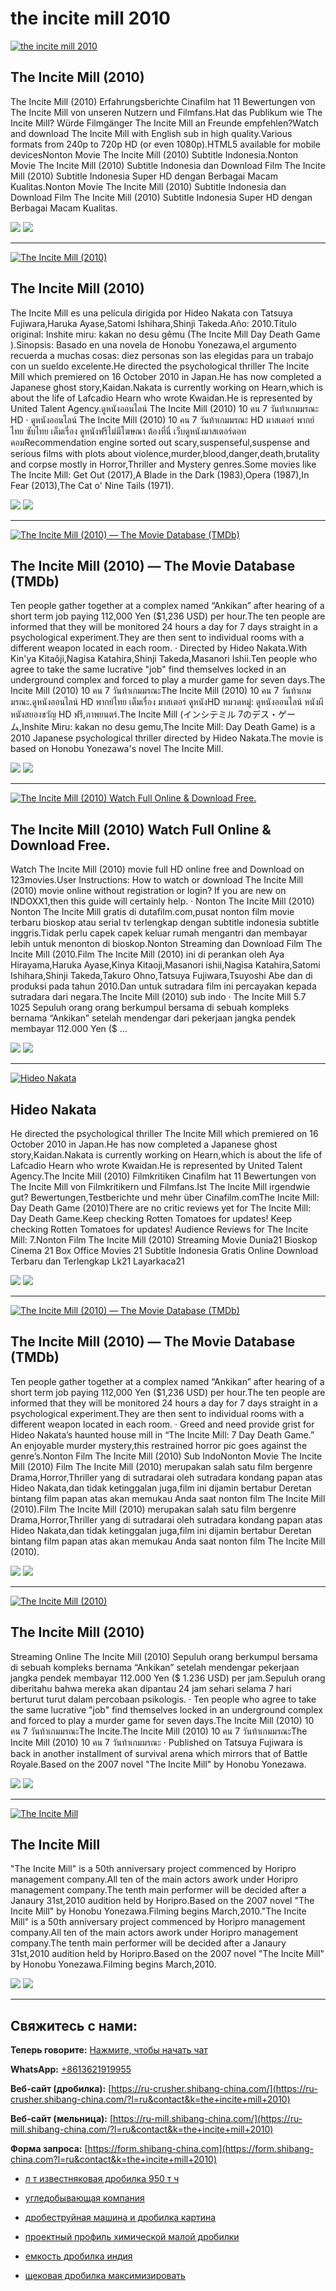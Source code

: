 # the incite mill 2010

<a href="https://swt.shibang-china.com/?l=ru&img&k=the+incite+mill+2010" target="_blank">![the incite mill 2010](http://static.shibang-china.com/all-800x300/1304.jpg)</a>

## The Incite Mill (2010)
The Incite Mill (2010) Erfahrungsberichte Cinafilm hat 11 Bewertungen von The Incite Mill von unseren Nutzern und Filmfans.Hat das Publikum wie The Incite Mill? W&#252;rde Filmg&#228;nger The Incite Mill an Freunde empfehlen?Watch and download The Incite Mill with English sub in high quality.Various formats from 240p to 720p HD (or even 1080p).HTML5 available for mobile devicesNonton Movie The Incite Mill (2010) Subtitle Indonesia.Nonton Movie The Incite Mill (2010) Subtitle Indonesia dan Download Film The Incite Mill (2010) Subtitle Indonesia Super HD dengan Berbagai Macam Kualitas.Nonton Movie The Incite Mill (2010) Subtitle Indonesia dan Download Film The Incite Mill (2010) Subtitle Indonesia Super HD dengan Berbagai Macam Kualitas.


<a href="https://whatsapp.shibangsoft.com/WhatsApp.php" target="_blank" title="WhatsApp">![](http://static.shibang-china.com/icon/whatsapp.png)</a> <a href="https://swt.shibang-china.com/?l=ru&icon&k=the+incite+mill+2010" target="_blank">![](http://static.shibang-china.com/icon/chat-ru.png)</a>

---

<a href="https://swt.shibang-china.com/?l=ru&img&k=the+incite+mill+2010" target="_blank">![The Incite Mill (2010)](http://static.shibang-china.com/all-800x300/1411.jpg)</a>

## The Incite Mill (2010)
The Incite Mill es una pel&#237;cula dirigida por Hideo Nakata con Tatsuya Fujiwara,Haruka Ayase,Satomi Ishihara,Shinji Takeda.A&#241;o: 2010.T&#237;tulo original: Inshite miru: kakan no desu g&#234;mu (The Incite Mill Day Death Game ).Sinopsis: Basado en una novela de Honobu Yonezawa,el argumento recuerda a muchas cosas: diez personas son las elegidas para un trabajo con un sueldo excelente.He directed the psychological thriller The Incite Mill which premiered on 16 October 2010 in Japan.He has now completed a Japanese ghost story,Kaidan.Nakata is currently working on Hearn,which is about the life of Lafcadio Hearn who wrote Kwaidan.He is represented by United Talent Agency.ดูหนังออนไลน์ The Incite Mill (2010) 10 คน 7 วันท้าเกมมรณะ HD&nbsp;&#0183;&#32;ดูหนังออนไลน์ The Incite Mill (2010) 10 คน 7 วันท้าเกมมรณะ HD มาสเตอร์ พากย์ไทย ซับไทย เต็มเรื่อง ดูหนังฟรีไม่มีโฆษณา ต้องที่นี่ เว็บดูหนังมาสเตอร์ดอทคอมRecommendation engine sorted out scary,suspenseful,suspense and serious films with plots about violence,murder,blood,danger,death,brutality and corpse mostly in Horror,Thriller and Mystery genres.Some movies like The Incite Mill: Get Out (2017),A Blade in the Dark (1983),Opera (1987),In Fear (2013),The Cat o' Nine Tails (1971).


<a href="https://whatsapp.shibangsoft.com/WhatsApp.php" target="_blank" title="WhatsApp">![](http://static.shibang-china.com/icon/whatsapp.png)</a> <a href="https://swt.shibang-china.com/?l=ru&icon&k=the+incite+mill+2010" target="_blank">![](http://static.shibang-china.com/icon/chat-ru.png)</a>

---

<a href="https://swt.shibang-china.com/?l=ru&img&k=the+incite+mill+2010" target="_blank">![The Incite Mill (2010) — The Movie Database (TMDb)](http://static.shibang-china.com/all-800x300/653.jpg)</a>

## The Incite Mill (2010) — The Movie Database (TMDb)
Ten people gather together at a complex named “Ankikan” after hearing of a short term job paying 112,000 Yen ($1,236 USD) per hour.The ten people are informed that they will be monitored 24 hours a day for 7 days straight in a psychological experiment.They are then sent to individual rooms with a different weapon located in each room.&nbsp;&#0183;&#32;Directed by Hideo Nakata.With Kin'ya Kita&#244;ji,Nagisa Katahira,Shinji Takeda,Masanori Ishii.Ten people who agree to take the same lucrative &quot;job&quot; find themselves locked in an underground complex and forced to play a murder game for seven days.The Incite Mill (2010) 10 คน 7 วันท้าเกมมรณะThe Incite Mill (2010) 10 คน 7 วันท้าเกมมรณะ.ดูหนังออนไลน์ HD พากย์ไทย เต็มเรื่อง มาสเตอร์ ดูหนังHD หมวดหมู่: ดูหนังออนไลน์ หนังผี หนังสยองขวัญ HD ฟรี,ภาพยนตร์.The Incite Mill (インシテミル 7のデス・ゲーム,Inshite Miru: kakan no desu gemu,The Incite Mill: Day Death Game) is a 2010 Japanese psychological thriller directed by Hideo Nakata.The movie is based on Honobu Yonezawa's novel The Incite Mill.


<a href="https://whatsapp.shibangsoft.com/WhatsApp.php" target="_blank" title="WhatsApp">![](http://static.shibang-china.com/icon/whatsapp.png)</a> <a href="https://swt.shibang-china.com/?l=ru&icon&k=the+incite+mill+2010" target="_blank">![](http://static.shibang-china.com/icon/chat-ru.png)</a>

---

<a href="https://swt.shibang-china.com/?l=ru&img&k=the+incite+mill+2010" target="_blank">![The Incite Mill (2010) Watch Full Online &amp; Download Free.](http://static.shibang-china.com/all-800x300/25.jpg)</a>

## The Incite Mill (2010) Watch Full Online &amp; Download Free.
Watch The Incite Mill (2010) movie full HD online free and Download on 123movies.User Instructions: How to watch or download The Incite Mill (2010) movie online without registration or login? If you are new on INDOXX1,then this guide will certainly help.&nbsp;&#0183;&#32;Nonton The Incite Mill (2010) Nonton The Incite Mill gratis di dutafilm.com,pusat nonton film movie terbaru bioskop atau serial tv terlengkap dengan subtitle indonesia subtitle inggris.Tidak perlu capek capek keluar rumah mengantri dan membayar lebih untuk menonton di bioskop.Nonton Streaming dan Download Film The Incite Mill (2010.Film The Incite Mill (2010) ini di perankan oleh Aya Hirayama,Haruka Ayase,Kinya Kitaoji,Masanori ishii,Nagisa Katahira,Satomi Ishihara,Shinji Takeda,Takuro Ohno,Tatsuya Fujiwara,Tsuyoshi Abe dan di produksi pada tahun 2010.Dan untuk sutradara film ini percayakan kepada sutradara dari negara.The Incite Mill (2010) sub indo&nbsp;&#0183;&#32;The Incite Mill 5.7 1025 Sepuluh orang orang berkumpul bersama di sebuah kompleks bernama “Ankikan” setelah mendengar dari pekerjaan jangka pendek membayar 112.000 Yen ($ …


<a href="https://whatsapp.shibangsoft.com/WhatsApp.php" target="_blank" title="WhatsApp">![](http://static.shibang-china.com/icon/whatsapp.png)</a> <a href="https://swt.shibang-china.com/?l=ru&icon&k=the+incite+mill+2010" target="_blank">![](http://static.shibang-china.com/icon/chat-ru.png)</a>

---

<a href="https://swt.shibang-china.com/?l=ru&img&k=the+incite+mill+2010" target="_blank">![Hideo Nakata](http://static.shibang-china.com/all-800x300/680.jpg)</a>

## Hideo Nakata
He directed the psychological thriller The Incite Mill which premiered on 16 October 2010 in Japan.He has now completed a Japanese ghost story,Kaidan.Nakata is currently working on Hearn,which is about the life of Lafcadio Hearn who wrote Kwaidan.He is represented by United Talent Agency.The Incite Mill (2010) Filmkritiken Cinafilm hat 11 Bewertungen von The Incite Mill von Filmkritikern und Filmfans.Ist The Incite Mill irgendwie gut? Bewertungen,Testberichte und mehr &#252;ber Cinafilm.comThe Incite Mill: Day Death Game (2010)There are no critic reviews yet for The Incite Mill: Day Death Game.Keep checking Rotten Tomatoes for updates! Keep checking Rotten Tomatoes for updates! Audience Reviews for The Incite Mill: 7.Nonton Film The Incite Mill (2010) Streaming Movie Dunia21 Bioskop Cinema 21 Box Office Movies 21 Subtitle Indonesia Gratis Online Download Terbaru dan Terlengkap Lk21 Layarkaca21


<a href="https://whatsapp.shibangsoft.com/WhatsApp.php" target="_blank" title="WhatsApp">![](http://static.shibang-china.com/icon/whatsapp.png)</a> <a href="https://swt.shibang-china.com/?l=ru&icon&k=the+incite+mill+2010" target="_blank">![](http://static.shibang-china.com/icon/chat-ru.png)</a>

---

<a href="https://swt.shibang-china.com/?l=ru&img&k=the+incite+mill+2010" target="_blank">![The Incite Mill (2010) — The Movie Database (TMDb)](http://static.shibang-china.com/all-800x300/187.jpg)</a>

## The Incite Mill (2010) — The Movie Database (TMDb)
Ten people gather together at a complex named “Ankikan” after hearing of a short term job paying 112,000 Yen ($1,236 USD) per hour.The ten people are informed that they will be monitored 24 hours a day for 7 days straight in a psychological experiment.They are then sent to individual rooms with a different weapon located in each room.&nbsp;&#0183;&#32;Greed and need provide grist for Hideo Nakata’s haunted house mill in “The Incite Mill: 7 Day Death Game.” An enjoyable murder mystery,this restrained horror pic goes against the genre’s.Nonton Film The Incite Mill (2010) Sub IndoNonton Movie The Incite Mill (2010) Film The Incite Mill (2010) merupakan salah satu film bergenre Drama,Horror,Thriller yang di sutradarai oleh sutradara kondang papan atas Hideo Nakata,dan tidak ketinggalan juga,film ini dijamin bertabur Deretan bintang film papan atas akan memukau Anda saat nonton film The Incite Mill (2010).Film The Incite Mill (2010) merupakan salah satu film bergenre Drama,Horror,Thriller yang di sutradarai oleh sutradara kondang papan atas Hideo Nakata,dan tidak ketinggalan juga,film ini dijamin bertabur Deretan bintang film papan atas akan memukau Anda saat nonton film The Incite Mill (2010).


<a href="https://whatsapp.shibangsoft.com/WhatsApp.php" target="_blank" title="WhatsApp">![](http://static.shibang-china.com/icon/whatsapp.png)</a> <a href="https://swt.shibang-china.com/?l=ru&icon&k=the+incite+mill+2010" target="_blank">![](http://static.shibang-china.com/icon/chat-ru.png)</a>

---

<a href="https://swt.shibang-china.com/?l=ru&img&k=the+incite+mill+2010" target="_blank">![The Incite Mill (2010)](http://static.shibang-china.com/all-800x300/35.jpg)</a>

## The Incite Mill (2010)
Streaming Online The Incite Mill (2010) Sepuluh orang berkumpul bersama di sebuah kompleks bernama “Ankikan” setelah mendengar pekerjaan jangka pendek membayar 112.000 Yen ($ 1.236 USD) per jam.Sepuluh orang diberitahu bahwa mereka akan dipantau 24 jam sehari selama 7 hari berturut turut dalam percobaan psikologis.&nbsp;&#0183;&#32;Ten people who agree to take the same lucrative &quot;job&quot; find themselves locked in an underground complex and forced to play a murder game for seven days.The Incite Mill (2010) 10 คน 7 วันท้าเกมมรณะThe Incite.The Incite Mill (2010) 10 คน 7 วันท้าเกมมรณะThe Incite Mill (2010) 10 คน 7 วันท้าเกมมรณะ&nbsp;&#0183;&#32;Published on Tatsuya Fujiwara is back in another installment of survival arena which mirrors that of Battle Royale.Based on the 2007 novel &quot;The Incite Mill&quot; by Honobu Yonezawa.


<a href="https://whatsapp.shibangsoft.com/WhatsApp.php" target="_blank" title="WhatsApp">![](http://static.shibang-china.com/icon/whatsapp.png)</a> <a href="https://swt.shibang-china.com/?l=ru&icon&k=the+incite+mill+2010" target="_blank">![](http://static.shibang-china.com/icon/chat-ru.png)</a>

---

<a href="https://swt.shibang-china.com/?l=ru&img&k=the+incite+mill+2010" target="_blank">![The Incite Mill](http://static.shibang-china.com/all-800x300/369.jpg)</a>

## The Incite Mill
&quot;The Incite Mill&quot; is a 50th anniversary project commenced by Horipro management company.All ten of the main actors awork under Horipro management company.The tenth main performer will be decided after a Janaury 31st,2010 audition held by Horipro.Based on the 2007 novel &quot;The Incite Mill&quot; by Honobu Yonezawa.Filming begins March,2010.&quot;The Incite Mill&quot; is a 50th anniversary project commenced by Horipro management company.All ten of the main actors awork under Horipro management company.The tenth main performer will be decided after a Janaury 31st,2010 audition held by Horipro.Based on the 2007 novel &quot;The Incite Mill&quot; by Honobu Yonezawa.Filming begins March,2010.

<a href="https://whatsapp.shibangsoft.com/WhatsApp.php" target="_blank" title="WhatsApp">![](http://static.shibang-china.com/icon/whatsapp.png)</a> <a href="https://swt.shibang-china.com/?l=ru&icon&k=the+incite+mill+2010" target="_blank">![](http://static.shibang-china.com/icon/chat-ru.png)</a>

---
## Свяжитесь с нами:

**Теперь говорите:** [Нажмите, чтобы начать чат](https://swt.shibang-china.com?l=ru&contact&k=the+incite+mill+2010)

**WhatsApp:**  [+8613621919955](https://whatsapp.shibangsoft.com/WhatsApp.php)

**Веб-сайт (дробилка):** [https://ru-crusher.shibang-china.com/](https://ru-crusher.shibang-china.com/?l=ru&contact&k=the+incite+mill+2010)

**Веб-сайт (мельница):** [https://ru-mill.shibang-china.com/](https://ru-mill.shibang-china.com/?l=ru&contact&k=the+incite+mill+2010)

**Форма запроса:** [https://form.shibang-china.com](https://form.shibang-china.com?l=ru&contact&k=the+incite+mill+2010)

* [л т известняковая дробилка 950 т  ч](../122/%D0%BB%20%D1%82%20%D0%B8%D0%B7%D0%B2%D0%B5%D1%81%D1%82%D0%BD%D1%8F%D0%BA%D0%BE%D0%B2%D0%B0%D1%8F%20%D0%B4%D1%80%D0%BE%D0%B1%D0%B8%D0%BB%D0%BA%D0%B0%20950%20%D1%82%20%20%D1%87.md)

* [угледобывающая компания](../121/%D1%83%D0%B3%D0%BB%D0%B5%D0%B4%D0%BE%D0%B1%D1%8B%D0%B2%D0%B0%D1%8E%D1%89%D0%B0%D1%8F%20%D0%BA%D0%BE%D0%BC%D0%BF%D0%B0%D0%BD%D0%B8%D1%8F.md)

* [дробеструйная машина и дробилка картина](../124/%D0%B4%D1%80%D0%BE%D0%B1%D0%B5%D1%81%D1%82%D1%80%D1%83%D0%B9%D0%BD%D0%B0%D1%8F%20%D0%BC%D0%B0%D1%88%D0%B8%D0%BD%D0%B0%20%D0%B8%20%D0%B4%D1%80%D0%BE%D0%B1%D0%B8%D0%BB%D0%BA%D0%B0%20%D0%BA%D0%B0%D1%80%D1%82%D0%B8%D0%BD%D0%B0.md)

* [проектный профиль химической малой дробилки](../123/%D0%BF%D1%80%D0%BE%D0%B5%D0%BA%D1%82%D0%BD%D1%8B%D0%B9%20%D0%BF%D1%80%D0%BE%D1%84%D0%B8%D0%BB%D1%8C%20%D1%85%D0%B8%D0%BC%D0%B8%D1%87%D0%B5%D1%81%D0%BA%D0%BE%D0%B9%20%D0%BC%D0%B0%D0%BB%D0%BE%D0%B9%20%D0%B4%D1%80%D0%BE%D0%B1%D0%B8%D0%BB%D0%BA%D0%B8.md)

* [емкость дробилка индия](../124/%D0%B5%D0%BC%D0%BA%D0%BE%D1%81%D1%82%D1%8C%20%D0%B4%D1%80%D0%BE%D0%B1%D0%B8%D0%BB%D0%BA%D0%B0%20%D0%B8%D0%BD%D0%B4%D0%B8%D1%8F.md)

* [щековая дробилка максимизировать](../125/%D1%89%D0%B5%D0%BA%D0%BE%D0%B2%D0%B0%D1%8F%20%D0%B4%D1%80%D0%BE%D0%B1%D0%B8%D0%BB%D0%BA%D0%B0%20%D0%BC%D0%B0%D0%BA%D1%81%D0%B8%D0%BC%D0%B8%D0%B7%D0%B8%D1%80%D0%BE%D0%B2%D0%B0%D1%82%D1%8C.md)